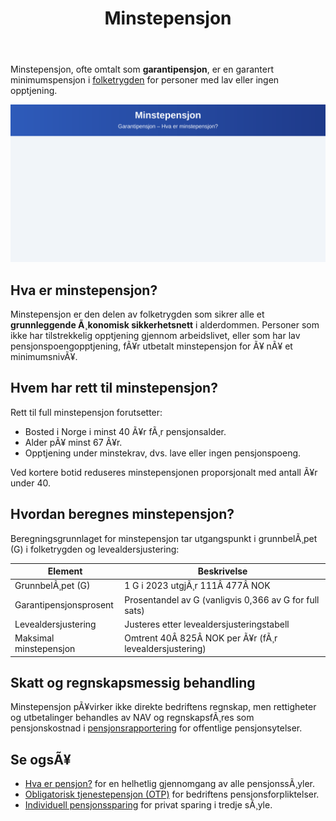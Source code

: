 ﻿---
title: "Minstepensjon"
meta_title: "Minstepensjon"
meta_description: 'Minstepensjon, ofte omtalt som **garantipensjon**, er en garantert minimumspensjon i [folketrygden](/blogs/regnskap/hva-er-folketrygden "Hva er folketrygden? En...'
slug: minstepensjon
type: blog
layout: pages/single
---

Minstepensjon, ofte omtalt som **garantipensjon**, er en garantert minimumspensjon i [folketrygden](/blogs/regnskap/hva-er-folketrygden "Hva er folketrygden? En introduksjon til Norges offentlige pensjonssystem") for personer med lav eller ingen opptjening.

![Minstepensjon](minstepensjon-image.svg)

## Hva er minstepensjon?

Minstepensjon er den delen av folketrygden som sikrer alle et **grunnleggende Ã¸konomisk sikkerhetsnett** i alderdommen. Personer som ikke har tilstrekkelig opptjening gjennom arbeidslivet, eller som har lav pensjonspoengopptjening, fÃ¥r utbetalt minstepensjon for Ã¥ nÃ¥ et minimumsnivÃ¥.

## Hvem har rett til minstepensjon?

Rett til full minstepensjon forutsetter:

* Bosted i Norge i minst 40 Ã¥r fÃ¸r pensjonsalder.
* Alder pÃ¥ minst 67 Ã¥r.
* Opptjening under minstekrav, dvs. lave eller ingen pensjonspoeng.

Ved kortere botid reduseres minstepensjonen proporsjonalt med antall Ã¥r under 40.

## Hvordan beregnes minstepensjon?

Beregningsgrunnlaget for minstepensjon tar utgangspunkt i grunnbelÃ¸pet (G) i folketrygden og levealdersjustering:

| Element                     | Beskrivelse                                                                 |
|-----------------------------|-----------------------------------------------------------------------------|
| GrunnbelÃ¸pet (G)            | 1 G i 2023 utgjÃ¸r 111Â 477Â NOK                                                |
| Garantipensjonsprosent      | Prosentandel av G (vanligvis 0,366 av G for full sats)                       |
| Levealdersjustering         | Justeres etter levealdersjusteringstabell                                    |
| Maksimal minstepensjon      | Omtrent 40Â 825Â NOK per Ã¥r (fÃ¸r levealdersjustering)                         |

## Skatt og regnskapsmessig behandling

Minstepensjon pÃ¥virker ikke direkte bedriftens regnskap, men rettigheter og utbetalinger behandles av NAV og regnskapsfÃ¸res som pensjonskostnad i [pensjonsrapportering](/blogs/regnskap/hva-er-pensjonsrapportering "Hva er pensjonsrapportering? Komplett guide til pensjon i regnskapet") for offentlige pensjonsytelser.

## Se ogsÃ¥

* [Hva er pensjon?](/blogs/regnskap/hva-er-pensjon "Hva er pensjon? En oversikt over norsk pensjonssystem") for en helhetlig gjennomgang av alle pensjonssÃ¸yler.
* [Obligatorisk tjenestepensjon (OTP)](/blogs/regnskap/obligatorisk-tjenestepensjon "Obligatorisk tjenestepensjon: Regler og regnskapsfÃ¸ring") for bedriftens pensjonsforpliktelser.
* [Individuell pensjonssparing](/blogs/regnskap/hva-er-individuell-pensjonssparing "Hva er individuell pensjonssparing? IPS og andre spareformer") for privat sparing i tredje sÃ¸yle.


